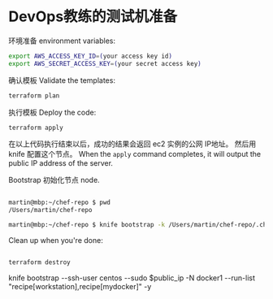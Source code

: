 # DevOps教练的测试机准备

环境准备 environment variables:

```sh
export AWS_ACCESS_KEY_ID=(your access key id)
export AWS_SECRET_ACCESS_KEY=(your secret access key)
```

确认模板 Validate the templates:

```sh
terraform plan
```

执行模板 Deploy the code:

```sh
terraform apply
```

在以上代码执行结束以后，成功的结果会返回 ec2 实例的公网 IP地址。 然后用 knife 配置这个节点。 When the `apply` command completes, it will output the public IP address of the server. 

Bootstrap 初始化节点 node.

```sh

martin@mbp:~/chef-repo $ pwd
/Users/martin/chef-repo

martin@mbp:~/chef-repo $ knife bootstrap -k /Users/martin/chef-repo/.chef/martinliu.pem --ssh-user centos --sudo  -i ~/test-tokyo.pem $public_ip  -N docker1 --run-list "recipe[workstation],recipe[mydocker],recipe[myjava]" -y

```

Clean up when you're done:

```bash

terraform destroy

```


 knife bootstrap  --ssh-user centos --sudo   $public_ip  -N docker1 --run-list "recipe[workstation],recipe[mydocker]" -y